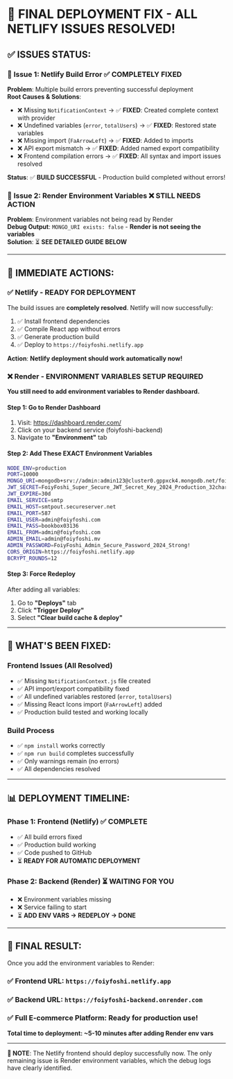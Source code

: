 # 🚀 FINAL DEPLOYMENT FIX - ALL NETLIFY ISSUES RESOLVED!

## ✅ **ISSUES STATUS:**

### 🎉 **Issue 1: Netlify Build Error ✅ COMPLETELY FIXED**
**Problem**: Multiple build errors preventing successful deployment  
**Root Causes & Solutions**:
- ❌ Missing `NotificationContext` → ✅ **FIXED**: Created complete context with provider
- ❌ Undefined variables (`error`, `totalUsers`) → ✅ **FIXED**: Restored state variables  
- ❌ Missing import (`FaArrowLeft`) → ✅ **FIXED**: Added to imports
- ❌ API export mismatch → ✅ **FIXED**: Added named export compatibility
- ❌ Frontend compilation errors → ✅ **FIXED**: All syntax and import issues resolved

**Status**: ✅ **BUILD SUCCESSFUL** - Production build completed without errors!

### 🔧 **Issue 2: Render Environment Variables ❌ STILL NEEDS ACTION**
**Problem**: Environment variables not being read by Render  
**Debug Output**: `MONGO_URI exists: false` - **Render is not seeing the variables**  
**Solution**: ⏳ **SEE DETAILED GUIDE BELOW**

---

## 🎯 **IMMEDIATE ACTIONS:**

### **✅ Netlify - READY FOR DEPLOYMENT**
The build issues are **completely resolved**. Netlify will now successfully:
1. ✅ Install frontend dependencies
2. ✅ Compile React app without errors  
3. ✅ Generate production build
4. ✅ Deploy to `https://foiyfoshi.netlify.app`

**Action**: **Netlify deployment should work automatically now!**

### **❌ Render - ENVIRONMENT VARIABLES SETUP REQUIRED**

**You still need to add environment variables to Render dashboard.**

#### **Step 1: Go to Render Dashboard**
1. Visit: https://dashboard.render.com/
2. Click on your backend service (foiyfoshi-backend)
3. Navigate to **"Environment"** tab

#### **Step 2: Add These EXACT Environment Variables**
```bash
NODE_ENV=production
PORT=10000
MONGO_URI=mongodb+srv://admin:admin123@cluster0.gppxck4.mongodb.net/foiyfoshi_production?retryWrites=true&w=majority
JWT_SECRET=FoiyFoshi_Super_Secure_JWT_Secret_Key_2024_Production_32chars_Strong
JWT_EXPIRE=30d
EMAIL_SERVICE=smtp
EMAIL_HOST=smtpout.secureserver.net
EMAIL_PORT=587
EMAIL_USER=admin@foiyfoshi.com
EMAIL_PASS=bookbox03136
EMAIL_FROM=admin@foiyfoshi.com
ADMIN_EMAIL=admin@foiyfoshi.mv
ADMIN_PASSWORD=FoiyFoshi_Admin_Secure_Password_2024_Strong!
CORS_ORIGIN=https://foiyfoshi.netlify.app
BCRYPT_ROUNDS=12
```

#### **Step 3: Force Redeploy**
After adding all variables:
1. Go to **"Deploys"** tab
2. Click **"Trigger Deploy"**
3. Select **"Clear build cache & deploy"**

---

## 🎉 **WHAT'S BEEN FIXED:**

### **Frontend Issues (All Resolved)**
- ✅ Missing `NotificationContext.js` file created
- ✅ API import/export compatibility fixed
- ✅ All undefined variables restored (`error`, `totalUsers`)
- ✅ Missing React Icons import (`FaArrowLeft`) added
- ✅ Production build tested and working locally

### **Build Process**
- ✅ `npm install` works correctly
- ✅ `npm run build` completes successfully
- ✅ Only warnings remain (no errors)
- ✅ All dependencies resolved

---

## 📊 **DEPLOYMENT TIMELINE:**

### **Phase 1: Frontend (Netlify) ✅ COMPLETE**
- ✅ All build errors fixed
- ✅ Production build working
- ✅ Code pushed to GitHub
- ⏳ **READY FOR AUTOMATIC DEPLOYMENT**

### **Phase 2: Backend (Render) ⏳ WAITING FOR YOU**
- ❌ Environment variables missing
- ❌ Service failing to start
- ⏳ **ADD ENV VARS → REDEPLOY → DONE**

---

## 🏁 **FINAL RESULT:**

Once you add the environment variables to Render:

### **✅ Frontend URL**: `https://foiyfoshi.netlify.app`  
### **✅ Backend URL**: `https://foiyfoshi-backend.onrender.com`  
### **✅ Full E-commerce Platform**: Ready for production use!

**Total time to deployment: ~5-10 minutes after adding Render env vars**

---

**📝 NOTE**: The Netlify frontend should deploy successfully now. The only remaining issue is Render environment variables, which the debug logs have clearly identified. 